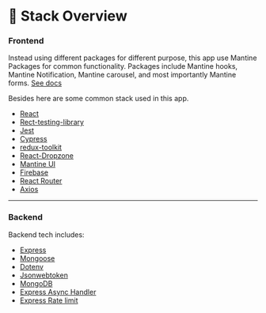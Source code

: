 # 🔨 Stack Overview

### Frontend

Instead using different packages for different purpose, this app use Mantine Packages for common functionality. Packages include Mantine hooks, Mantine Notification, Mantine carousel, and most importantly Mantine forms.
[See docs](https://mantine.dev/pages/getting-started/)

Besides here are some common stack used in this app.

- [React](https://reactjs.org/)
- [Rect-testing-library](https://testing-library.com/docs/react-testing-library/intro)
- [Jest](https://jestjs.io/)
- [Cypress](https://www.cypress.io/)
- [redux-toolkit](https://redux-toolkit.js.org/)
- [React-Dropzone](https://react-dropzone.js.org/)
- [Mantine UI](https://mantine.dev)
- [Firebase](https://firebase.google.com/)
- [React Router](https://reactrouter.com/)
- [Axios](https://axios-http.com/)

---

### Backend

Backend tech includes:

- [Express](https://expressjs.com/)
- [Mongoose](https://mongoosejs.com/docs/guide.html)
- [Dotenv](https://www.npmjs.com/package/dotenv)
- [Jsonwebtoken](https://jwt.io/)
- [MongoDB](https://www.mongodb.com/)
- [Express Async Handler](https://www.npmjs.com/package/express-async-handler/v/1.1.4)
- [Express Rate limit](https://www.npmjs.com/package/express-rate-limit)
